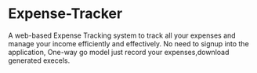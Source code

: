 # Expense-Tracker
A web-based Expense Tracking system to track all your expenses and manage your income efficiently and effectively. 
No need to signup into the application, One-way go model just record your expenses,download generated execels.
